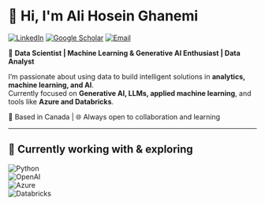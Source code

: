 # 👋 Hi, I'm Ali Hosein Ghanemi  

[![LinkedIn](https://img.shields.io/badge/LinkedIn-0A66C2?logo=linkedin&logoColor=white)](https://www.linkedin.com/in/ali-hosein-ghanemi/) 
[![Google Scholar](https://img.shields.io/badge/Google%20Scholar-4285F4?logo=google-scholar&logoColor=white)](https://scholar.google.ca/citations?user=mOKMENAAAAAJ&hl=en&oi=ao) 
[![Email](https://img.shields.io/badge/Email-D14836?logo=gmail&logoColor=white)](mailto:shayan.ghanemi@gmail.com)  

🎯 **Data Scientist | Machine Learning & Generative AI Enthusiast | Data Analyst**  

I’m passionate about using data to build intelligent solutions in **analytics, machine learning, and AI**.  
Currently focused on **Generative AI, LLMs, applied machine learning**, and tools like **Azure and Databricks**.  

📍 Based in Canada | 🌐 Always open to collaboration and learning  

---

## 🔧 Currently working with & exploring  
![Python](https://img.shields.io/badge/Python-3776AB?logo=python&logoColor=white)  
![OpenAI](https://img.shields.io/badge/OpenAI-412991?logo=openai&logoColor=white)  
![Azure](https://img.shields.io/badge/Azure-0078D4?logo=microsoft-azure&logoColor=white)  
![Databricks](https://img.shields.io/badge/Databricks-FF3621?logo=databricks&logoColor=white)  
